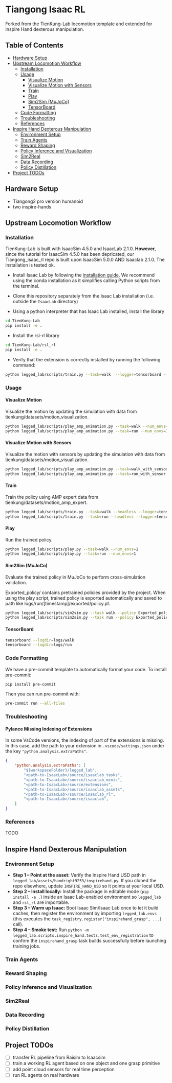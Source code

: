 # Tiangong Isaac RL

Forked from the TienKung-Lab locomotion template and extended for Inspire Hand dexterous manipulation.

## Table of Contents
- [Hardware Setup](#hardware-setup)
- [Upstream Locomotion Workflow](#upstream-locomotion-workflow)
  - [Installation](#installation)
  - [Usage](#usage)
    - [Visualize Motion](#visualize-motion)
    - [Visualize Motion with Sensors](#visualize-motion-with-sensors)
    - [Train](#train)
    - [Play](#play)
    - [Sim2Sim (MuJoCo)](#sim2sim-mujoco)
    - [TensorBoard](#tensorboard)
  - [Code Formatting](#code-formatting)
  - [Troubleshooting](#troubleshooting)
  - [References](#references)
- [Inspire Hand Dexterous Manipulation](#inspire-hand-dexterous-manipulation)
  - [Environment Setup](#environment-setup)
  - [Train Agents](#train-agents)
  - [Reward Shaping](#reward-shaping)
  - [Policy Inference and Visualization](#policy-inference-and-visualization)
  - [Sim2Real](#sim2real)
  - [Data Recording](#data-recording)
  - [Policy Distillation](#policy-distillation)
- [Project TODOs](#project-todos)

## Hardware Setup
- Tiangong2 pro version humanoid
- two inspire-hands

## Upstream Locomotion Workflow
### Installation
TienKung-Lab is built with IsaacSim 4.5.0 and IsaacLab 2.1.0. **However**, since the tutorial for IsaacSim 4.5.0 has been depricated, our Tiangong_isaac_rl repo is built upon IsaacSim 5.0.0 AND Isaaclab 2.1.0. The installation is tested ok.

- Install Isaac Lab by following the [installation guide](https://isaac-sim.github.io/IsaacLab/main/source/setup/installation/index.html). We recommend using the conda installation as it simplifies calling Python scripts from the terminal.

- Clone this repository separately from the Isaac Lab installation (i.e. outside the `IsaacLab` directory)

- Using a python interpreter that has Isaac Lab installed, install the library

```bash
cd TienKung-Lab
pip install -e .
```
- Install the rsl-rl library

```bash
cd TienKung-Lab/rsl_rl
pip install -e .
```

- Verify that the extension is correctly installed by running the following command:

```bash
python legged_lab/scripts/train.py --task=walk  --logger=tensorboard --headless --num_envs=64
```

### Usage

#### Visualize Motion

Visualize the motion by updating the simulation with data from tienkung/datasets/motion_visualization.

```bash
python legged_lab/scripts/play_amp_animation.py --task=walk --num_envs=1
python legged_lab/scripts/play_amp_animation.py --task=run --num_envs=1
```

#### Visualize Motion with Sensors

Visualize the motion with sensors by updating the simulation with data from tienkung/datasets/motion_visualization.

```bash
python legged_lab/scripts/play_amp_animation.py --task=walk_with_sensor --num_envs=1
python legged_lab/scripts/play_amp_animation.py --task=run_with_sensor --num_envs=1
```

#### Train

Train the policy using AMP expert data from tienkung/datasets/motion_amp_expert.

```bash
python legged_lab/scripts/train.py --task=walk --headless --logger=tensorboard --num_envs=4096
python legged_lab/scripts/train.py --task=run --headless --logger=tensorboard --num_envs=4096
```

#### Play

Run the trained policy.

```bash
python legged_lab/scripts/play.py --task=walk --num_envs=1
python legged_lab/scripts/play.py --task=run --num_envs=1
```

#### Sim2Sim (MuJoCo)

Evaluate the trained policy in MuJoCo to perform cross-simulation validation.

Exported_policy/ contains pretrained policies provided by the project. When using the play script, trained policy is exported automatically and saved to path like logs/run/[timestamp]/exported/policy.pt.
```bash
python legged_lab/scripts/sim2sim.py --task walk --policy Exported_policy/walk.pt --duration 10
python legged_lab/scripts/sim2sim.py --task run --policy Exported_policy/run.pt --duration 10
```

#### TensorBoard
```bash
tensorboard --logdir=logs/walk
tensorboard --logdir=logs/run
```

### Code Formatting

We have a pre-commit template to automatically format your code.
To install pre-commit:

```bash
pip install pre-commit
```

Then you can run pre-commit with:

```bash
pre-commit run --all-files
```

### Troubleshooting

#### Pylance Missing Indexing of Extensions

In some VsCode versions, the indexing of part of the extensions is missing. In this case, add the path to your extension in `.vscode/settings.json` under the key `"python.analysis.extraPaths"`.

```json
{
    "python.analysis.extraPaths": [
        "${workspaceFolder}/legged_lab",
        "<path-to-IsaacLab>/source/isaaclab_tasks",
        "<path-to-IsaacLab>/source/isaaclab_mimic",
        "<path-to-IsaacLab>/source/extensions",
        "<path-to-IsaacLab>/source/isaaclab_assets",
        "<path-to-IsaacLab>/source/isaaclab_rl",
        "<path-to-IsaacLab>/source/isaaclab",
    ]
}
```

### References

TODO

## Inspire Hand Dexterous Manipulation
### Environment Setup 
- **Step 1 – Point at the asset:** Verify the Inspire Hand USD path in `legged_lab/assets/handright9253/inspirehand.py`. If you cloned the repo elsewhere, update `INSPIRE_HAND_USD` so it points at your local USD.
- **Step 2 – Install locally:** Install the package in editable mode (`pip install -e .`) inside an Isaac Lab-enabled environment so `legged_lab` and `rsl_rl` are importable.
- **Step 3 – Warm up Isaac:** Boot Isaac Sim/Isaac Lab once to let it build caches, then register the environment by importing `legged_lab.envs` (this executes the `task_registry.register("inspirehand_grasp", ...)` call).
- **Step 4 – Smoke test:** Run `python -m legged_lab.scripts.inspire_hand.tests.test_env_registration` to confirm the `inspirehand_grasp` task builds successfully before launching training jobs.

### Train Agents

### Reward Shaping

### Policy Inference and Visualization

### Sim2Real

### Data Recording

### Policy Distillation


## Project TODOs
- [ ] transfer RL pipeline from Raisim to Isaacsim
- [ ] train a working RL agent based on one object and one grasp primitive
- [ ] add point cloud sensors for real time perception
- [ ] run RL agents on real hardware

